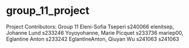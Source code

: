# group_11_project
Project Contributors: Group 11
Eleni-Sofia Tseperi s240066 elenitsep, Johanne Lund s233246 Yoyoyohanne, 
Marie Picquet s233736 mariep00, 
Eglantine Anton s233242 EglantineAnton, 
Qiuyan Wu s241063 s241063
